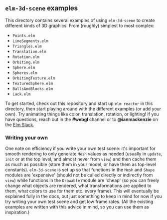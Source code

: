 ## `elm-3d-scene` examples

This directory contains several examples of using `elm-3d-scene` to create
different kinds of 3D graphics. From (roughly) simplest to most complex:

- `Points.elm`
- `LineSegments.elm`
- `Triangles.elm`
- `Translation.elm`
- `Rotation.elm`
- `Orbiting.elm`
- `Sphere.elm`
- `Spheres.elm`
- `OrbitingTexture.elm`
- `TexturedSphere.elm`
- `BallsAndBlocks.elm`
- `Lack.elm`

To get started, check out this repository and start up `elm reactor` in this
directory, then start playing around with the different examples (or add your
own). Try animating things like color, translation, rotation, or lighting! If
you have questions, reach out in the **#webgl** channel or to **@ianmackenzie**
on the [Elm Slack](https://elmlang.herokuapp.com).

### Writing your own

One note on efficiency if you write your own test scene: it's important for
smooth rendering to only generate `Mesh` values as needed (usually in `update`,
`init` or at the top level, and almost never from `view`) and then cache them as
much as possible (store them in your model, or have them as top-level
constants). `elm-3d-scene` is set up so that functions in the `Mesh` and `Shape`
modules are 'expensive' (should not be called directly or indirectly from
`view`) while functions in the `Drawable` module are 'cheap' (so you can freely
change what objects are rendered, what transformations are applied to them, what
colors to use for them etc. every frame). This will eventually be explained
fully in the docs, but just something to keep in mind for now if you try writing
your own test scene and get low frame rates. (All the existing examples are
written with this advice in mind, so you can use them as inspiration.)
